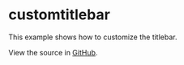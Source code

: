 # customtitlebar

This example shows how to customize the titlebar.

View the source in [GitHub](https://github.com/KDAB/KDDockWidgets/blob/2.0/examples/qtquick/customtitlebar/main.cpp).
